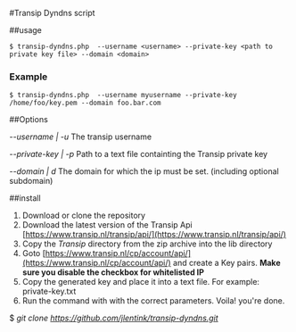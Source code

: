 #Transip Dyndns script

##usage

```
$ transip-dyndns.php  --username <username> --private-key <path to private key file> --domain <domain>
```

### Example

```
$ transip-dyndns.php  --username myusername --private-key /home/foo/key.pem --domain foo.bar.com
```


##Options

*--username | -u* The transip username

*--private-key | -p* Path to a text file containting the Transip private key

*--domain | d* The domain for which the ip must be set. (including optional subdomain)

##install

1. Download or clone the repository 
2. Download the latest version of the Transip Api [https://www.transip.nl/transip/api/](https://www.transip.nl/transip/api/)
3. Copy the *Transip* directory from the zip archive into the lib directory
4. Goto [https://www.transip.nl/cp/account/api/](https://www.transip.nl/cp/account/api/) and create a Key pairs. **Make sure you disable the checkbox for whitelisted IP**
5. Copy the generated key and place it into a text file. For example: private-key.txt
6. Run the command with with the correct parameters. Voila! you're done.

$ *git clone https://github.com/jlentink/transip-dyndns.git*


